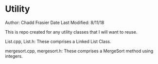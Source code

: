 # Utility
Author: Chadd Frasier
Date Last Modified: 8/11/18

This is repo created for any utility classes that I will want to reuse.

List.cpp, List.h: These comprises a Linked List Class.

mergesort.cpp, mergesort.h: These comprises a MergeSort method using integers.

